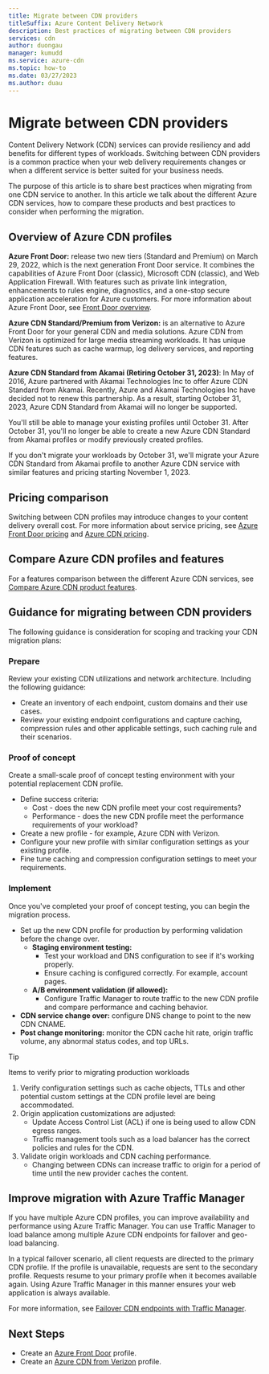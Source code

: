 ```yaml
---
title: Migrate between CDN providers
titleSuffix: Azure Content Delivery Network
description: Best practices of migrating between CDN providers
services: cdn
author: duongau
manager: kumudd
ms.service: azure-cdn
ms.topic: how-to
ms.date: 03/27/2023
ms.author: duau
---
```


# Migrate between CDN providers

Content Delivery Network (CDN) services can provide resiliency and add benefits for different types of workloads. Switching between CDN providers is a common practice when your web delivery requirements changes or when a different service is better suited for your business needs.

The purpose of this article is to share best practices when migrating from one CDN service to another. In this article we talk about the different Azure CDN services, how to compare these products and best practices to consider when performing the migration.

## Overview of Azure CDN profiles

**Azure Front Door:** release two new tiers (Standard and Premium) on March 29, 2022, which is the next generation Front Door service. It combines the capabilities of Azure Front Door (classic), Microsoft CDN (classic), and Web Application Firewall. With features such as private link integration, enhancements to rules engine, diagnostics, and a one-stop secure application acceleration for Azure customers. For more information about Azure Front Door, see [Front Door overview](../frontdoor/front-door-overview.md).

**Azure CDN Standard/Premium from Verizon:** is an alternative to Azure Front Door for your general CDN and media solutions. Azure CDN from Verizon is optimized for large media streaming workloads. It has unique CDN features such as cache warmup, log delivery services, and reporting features.  

**Azure CDN Standard from Akamai (Retiring October 31, 2023)**: In May of 2016, Azure partnered with Akamai Technologies Inc to offer Azure CDN Standard from Akamai. Recently, Azure and Akamai Technologies Inc have decided not to renew this partnership. As a result, starting October 31, 2023, Azure CDN Standard from Akamai will no longer be supported.

You'll still be able to manage your existing profiles until October 31. After October 31, you'll no longer be able to create a new Azure CDN Standard from Akamai profiles or modify previously created profiles.

If you don't migrate your workloads by October 31, we'll migrate your Azure CDN Standard from Akamai profile to another Azure CDN service with similar features and pricing starting November 1, 2023.

## Pricing comparison

Switching between CDN profiles may introduce changes to your content delivery overall cost. For more information about service pricing, see [Azure Front Door pricing](https://azure.microsoft.com/pricing/details/frontdoor/) and [Azure CDN pricing](https://azure.microsoft.com/pricing/details/cdn/).

## Compare Azure CDN profiles and features

For a features comparison between the different Azure CDN services, see [Compare Azure CDN product features](cdn-features.md).

## Guidance for migrating between CDN providers

The following guidance is consideration for scoping and tracking your CDN migration plans:

### Prepare

Review your existing CDN utilizations and network architecture. Including the following guidance:

*  Create an inventory of each endpoint, custom domains and their use cases.
*  Review your existing endpoint configurations and capture caching, compression rules and other applicable settings, such caching rule and their scenarios.

### Proof of concept

Create a small-scale proof of concept testing environment with your potential replacement CDN profile.

* Define success criteria:
    * Cost - does the new CDN profile meet your cost requirements?
    * Performance - does the new CDN profile meet the performance requirements of your workload?
* Create a new profile - for example, Azure CDN with Verizon.
* Configure your new profile with similar configuration settings as your existing profile.
* Fine tune caching and compression configuration settings to meet your requirements.

### Implement

Once you've completed your proof of concept testing, you can begin the migration process.

* Set up the new CDN profile for production by performing validation before the change over.
    * **Staging environment testing:** 
        * Test your workload and DNS configuration to see if it's working properly. 
        * Ensure caching is configured correctly. For example, account pages.
    * **A/B environment validation (if allowed):** 
        * Configure Traffic Manager to route traffic to the new CDN profile and compare performance and caching behavior.
* **CDN service change over:** configure DNS change to point to the new CDN CNAME. 
* **Post change monitoring:** monitor the CDN cache hit rate, origin traffic volume, any abnormal status codes, and top URLs.

> [!TIP]
> Items to verify prior to migrating production workloads
> 1. Verify configuration settings such as cache objects, TTLs and other potential custom settings at the CDN profile level are being accommodated. 
> 2. Origin application customizations are adjusted:
>    * Update Access Control List (ACL) if one is being used to allow CDN egress ranges. 
>    * Traffic management tools such as a load balancer has the correct policies and rules for the CDN.
> 3. Validate origin workloads and CDN caching performance. 
>     * Changing between CDNs can increase traffic to origin for a period of time until the new provider caches the content.

## Improve migration with Azure Traffic Manager

If you have multiple Azure CDN profiles, you can improve availability and performance using Azure Traffic Manager. You can use Traffic Manager to load balance among multiple Azure CDN endpoints for failover and geo-load balancing.

In a typical failover scenario, all client requests are directed to the primary CDN profile. If the profile is unavailable, requests are sent to the secondary profile. Requests resume to your primary profile when it becomes available again. Using Azure Traffic Manager in this manner ensures your web application is always available. 

For more information, see [Failover CDN endpoints with Traffic Manager](cdn-traffic-manager.md).

## Next Steps

* Create an [Azure Front Door](../frontdoor/create-front-door-portal.md) profile.
* Create an [Azure CDN from Verizon](cdn-create-endpoint-how-to.md) profile.